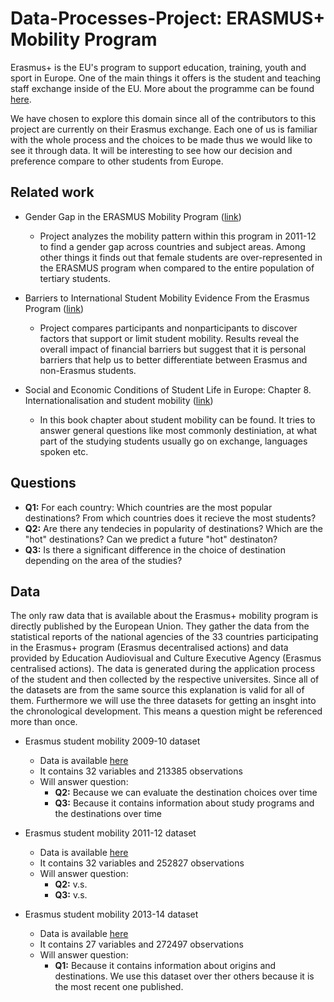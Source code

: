 # Data-Processes-Project: ERASMUS+ Mobility Program
Erasmus+ is the EU's program to support education, training, youth and sport in Europe. One of the main things it offers is the student and teaching staff exchange inside of the EU. More about the programme can be found [here](https://ec.europa.eu/programmes/erasmus-plus/node_en).

We have chosen to explore this domain since all of the contributors to this project are currently on their Erasmus exchange. Each one of us is familiar with the whole process and the choices to be made thus we would like to see it through data. It will be interesting to see how our decision and preference compare to other students from Europe.

## Related work

* Gender Gap in the ERASMUS Mobility Program ([link](https://www.ncbi.nlm.nih.gov/pmc/articles/PMC4762674/))
   + Project analyzes the mobility pattern within this program in 2011-12 to find a gender gap across countries and subject areas. Among other things it finds out that female students are over-represented in the ERASMUS program when compared to the entire population of tertiary students.

* Barriers to International Student Mobility Evidence From the Erasmus Program ([link](https://www.researchgate.net/publication/258134759_Barriers_to_International_Student_Mobility_Evidence_From_the_Erasmus_Program))
    + Project compares participants and nonparticipants to discover factors that support or limit student mobility. Results reveal the overall impact of financial barriers but suggest that it is personal barriers that help us to better differentiate between Erasmus and non-Erasmus students.
* Social and Economic Conditions of Student Life in Europe: Chapter 8. Internationalisation and student mobility ([link](https://books.google.es/books?id=E5EBLiBIFrEC&pg=PA130&lpg=PA130&dq=student+mobility+dataset+project&source=bl&ots=L4hMMvLoUQ&sig=ACfU3U1Lx9TTlmDVVE2E6r6tOK1hGRMjrQ&hl=hr&sa=X&ved=2ahUKEwicj_X51dXlAhVNXRoKHfYtCooQ6AEwCXoECAoQAQ#v=onepage&q=student%20mobility%20dataset%20project&f=false))
    + In this book chapter about student mobility can be found. It tries to answer general questions like most commonly destiniation, at what part of the studying students usually go on exchange, languages spoken etc.

## Questions

* **Q1:** For each country: Which countries are the most popular destinations? From which countries does it recieve the most students?
* **Q2:** Are there any tendecies in popularity of destinations? Which are the "hot" destinations? Can we predict a future "hot" destinaton?
* **Q3:** Is there a significant difference in the choice of destination depending on the area of the studies?

## Data
The only raw data that is available about the Erasmus+ mobility program is directly published by the European Union. They gather the data from the statistical reports of the national agencies of the 33 countries participating in the Erasmus+ program (Erasmus decentralised actions) and data provided by Education Audiovisual and Culture Executive Agency (Erasmus centralised actions). The data is generated during the application process of the student and then collected by the respective universites. Since all of the datasets are from the same source this explanation is valid for all of them. Furthermore we will use the three datasets for getting an insght into the chronological development. This means a question might be referenced more than once.

* Erasmus student mobility 2009-10 dataset
    + Data is available [here](https://data.europa.eu/euodp/de/data/dataset/erasmus-facts-figures-trends-2009-2010)
    + It contains 32 variables and 213385 observations
    + Will answer question:
      * **Q2:** Because we can evaluate the destination choices over time
      * **Q3:** Because it contains information about study programs and the destinations over time

* Erasmus student mobility 2011-12 dataset
    + Data is available [here](http://data.europa.eu/euodp/en/data/dataset/erasmus-mobility-statistics-2011-12)  
    + It contains 32 variables and 252827 observations
    + Will answer question:
      * **Q2:** v.s.
      * **Q3:** v.s.
    
* Erasmus student mobility 2013-14 dataset
    + Data is available [here](https://data.europa.eu/euodp/de/data/dataset/erasmus-mobility-statistics-2013-14)
    + It contains 27 variables and 272497 observations
    + Will answer question:
        * **Q1:** Because it contains information about origins and destinations. We use this dataset over ther others because it is the most recent one published.


